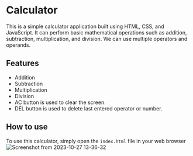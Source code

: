 # Calculator
This is a simple calculator application built using HTML, CSS, and JavaScript. It can perform basic mathematical operations such as addition, subtraction, multiplication, and division.
We can use multiple operators and operands.

## Features
- Addition
- Subtraction
- Multiplication
- Division
- AC button is used to clear the screen.
- DEL button is used to delete last entered operator or number.

## How to use
To use this calculator, simply open the `index.html` file in your web browser
![Screenshot from 2023-10-27 13-36-32](https://github.com/Aiswarya-A-M/Calculator/assets/148937898/e202b393-a4c1-4659-8f2b-5cb4896cf2bd)
